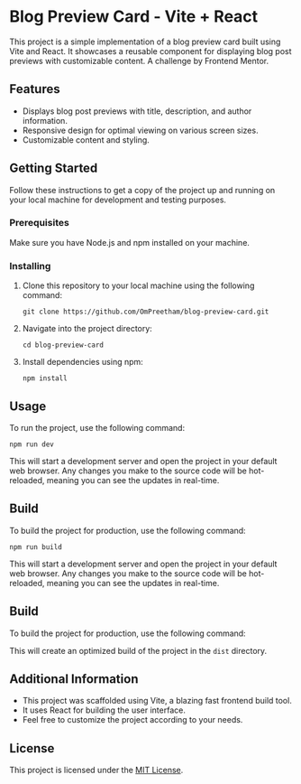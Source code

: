 # Blog Preview Card - Vite + React

This project is a simple implementation of a blog preview card built using Vite and React. It showcases a reusable component for displaying blog post previews with customizable content. A challenge by Frontend Mentor.

## Features

- Displays blog post previews with title, description, and author information.
- Responsive design for optimal viewing on various screen sizes.
- Customizable content and styling.

## Getting Started

Follow these instructions to get a copy of the project up and running on your local machine for development and testing purposes.

### Prerequisites

Make sure you have Node.js and npm installed on your machine.

### Installing

1. Clone this repository to your local machine using the following command:

   ```
   git clone https://github.com/OmPreetham/blog-preview-card.git
   ```

1. Navigate into the project directory:

   ```
   cd blog-preview-card
   ```

1. Install dependencies using npm:

   ```
   npm install
   ```

## Usage

To run the project, use the following command:

```
npm run dev
```

This will start a development server and open the project in your default web browser. Any changes you make to the source code will be hot-reloaded, meaning you can see the updates in real-time.

## Build

To build the project for production, use the following command:

```
npm run build
```

This will start a development server and open the project in your default web browser. Any changes you make to the source code will be hot-reloaded, meaning you can see the updates in real-time.

## Build

To build the project for production, use the following command:

This will create an optimized build of the project in the `dist` directory.

## Additional Information

- This project was scaffolded using Vite, a blazing fast frontend build tool.
- It uses React for building the user interface.
- Feel free to customize the project according to your needs.

## License

This project is licensed under the [MIT License](LICENSE).
